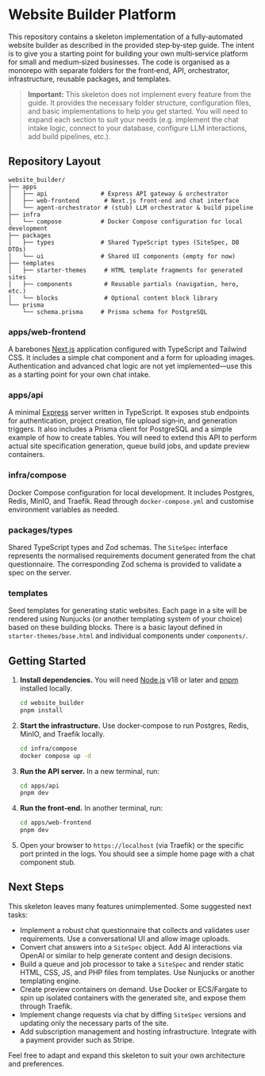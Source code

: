 # Website Builder Platform

This repository contains a skeleton implementation of a fully‑automated website builder as described in the provided step‑by‑step guide. The intent is to give you a starting point for building your own multi‑service platform for small and medium‑sized businesses. The code is organised as a monorepo with separate folders for the front‑end, API, orchestrator, infrastructure, reusable packages, and templates.

> **Important:** This skeleton does not implement every feature from the guide. It provides the necessary folder structure, configuration files, and basic implementations to help you get started. You will need to expand each section to suit your needs (e.g. implement the chat intake logic, connect to your database, configure LLM interactions, add build pipelines, etc.).

## Repository Layout

```
website_builder/
├── apps
│   ├── api               # Express API gateway & orchestrator
│   ├── web-frontend       # Next.js front‑end and chat interface
│   └── agent-orchestrator # (stub) LLM orchestrator & build pipeline
├── infra
│   └── compose           # Docker Compose configuration for local development
├── packages
│   ├── types             # Shared TypeScript types (SiteSpec, DB DTOs)
│   └── ui                # Shared UI components (empty for now)
├── templates
│   ├── starter-themes     # HTML template fragments for generated sites
│   ├── components         # Reusable partials (navigation, hero, etc.)
│   └── blocks             # Optional content block library
└── prisma
    └── schema.prisma     # Prisma schema for PostgreSQL
```

### apps/web‑frontend

A barebones [Next.js](https://nextjs.org/) application configured with TypeScript and Tailwind CSS. It includes a simple chat component and a form for uploading images. Authentication and advanced chat logic are not yet implemented—use this as a starting point for your own chat intake.

### apps/api

A minimal [Express](https://expressjs.com/) server written in TypeScript. It exposes stub endpoints for authentication, project creation, file upload sign‑in, and generation triggers. It also includes a Prisma client for PostgreSQL and a simple example of how to create tables. You will need to extend this API to perform actual site specification generation, queue build jobs, and update preview containers.

### infra/compose

Docker Compose configuration for local development. It includes Postgres, Redis, MinIO, and Traefik. Read through `docker‑compose.yml` and customise environment variables as needed.

### packages/types

Shared TypeScript types and Zod schemas. The `SiteSpec` interface represents the normalised requirements document generated from the chat questionnaire. The corresponding Zod schema is provided to validate a spec on the server.

### templates

Seed templates for generating static websites. Each page in a site will be rendered using Nunjucks (or another templating system of your choice) based on these building blocks. There is a basic layout defined in `starter‑themes/base.html` and individual components under `components/`.

## Getting Started

1. **Install dependencies.** You will need [Node.js](https://nodejs.org/en/) v18 or later and [pnpm](https://pnpm.io/) installed locally.
   ```bash
   cd website_builder
   pnpm install
   ```
2. **Start the infrastructure.** Use docker‑compose to run Postgres, Redis, MinIO, and Traefik locally.
   ```bash
   cd infra/compose
   docker compose up -d
   ```
3. **Run the API server.** In a new terminal, run:
   ```bash
   cd apps/api
   pnpm dev
   ```
4. **Run the front‑end.** In another terminal, run:
   ```bash
   cd apps/web-frontend
   pnpm dev
   ```
5. Open your browser to `https://localhost` (via Traefik) or the specific port printed in the logs. You should see a simple home page with a chat component stub.

## Next Steps

This skeleton leaves many features unimplemented. Some suggested next tasks:

* Implement a robust chat questionnaire that collects and validates user requirements. Use a conversational UI and allow image uploads.
* Convert chat answers into a `SiteSpec` object. Add AI interactions via OpenAI or similar to help generate content and design decisions.
* Build a queue and job processor to take a `SiteSpec` and render static HTML, CSS, JS, and PHP files from templates. Use Nunjucks or another templating engine.
* Create preview containers on demand. Use Docker or ECS/Fargate to spin up isolated containers with the generated site, and expose them through Traefik.
* Implement change requests via chat by diffing `SiteSpec` versions and updating only the necessary parts of the site.
* Add subscription management and hosting infrastructure. Integrate with a payment provider such as Stripe.

Feel free to adapt and expand this skeleton to suit your own architecture and preferences.
